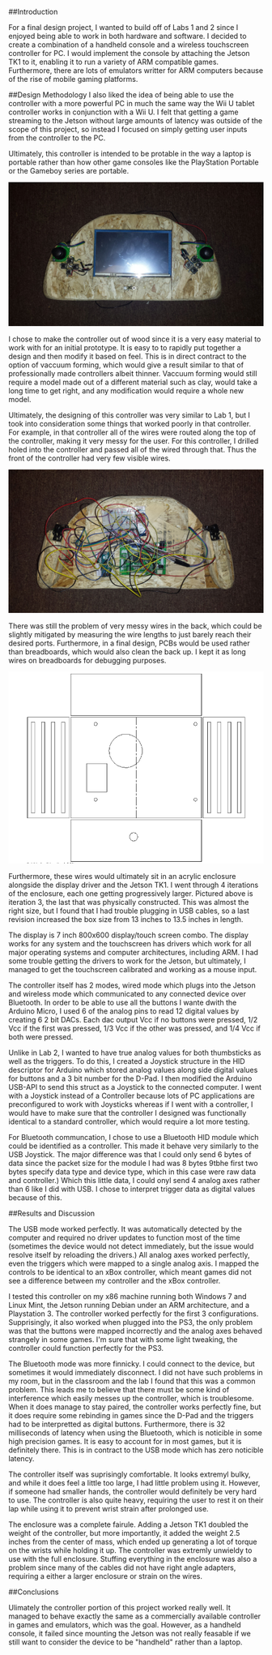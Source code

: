 ##Introduction

For a final design project, I wanted to build off of Labs 1 and 2 since I enjoyed being able to work in both hardware and software. I decided to create a combination of a handheld console and a wireless touchscreen controller for PC. I would implement the console by attaching the Jetson TK1 to it, enabling it to run a variety of ARM compatible games. Furthermore, there are lots of emulators writter for ARM computers because of the rise of mobile gaming platforms.

##Design Methodology
I also liked the idea of being able to use the controller with a more powerful PC in much the same way the Wii U tablet controller works in conjunction with a Wii U. I felt that getting a game streaming to the Jetson without large amounts of latency was outside of the scope of this project, so instead I focused on simply getting user inputs from the controller to the PC.

Ultimately, this controller is intended to be protable in the way a laptop is portable rather than how other game consoles like the PlayStation Portable or the Gameboy series are portable. 

![](https://github.com/SKrupa/E190u-Final/blob/master/20150502_162149.jpg)

I chose to make the controller out of wood since it is a very easy material to work with for an initial prototype. It is easy to to rapidly put together a design and then modify it based on feel. This is in direct contract to the option of vaccuum forming, which would give a result similar to that of professionally made controllers albeit thinner. Vaccuum forming would still require a model made out of a different material such as clay, would take a long time to get right, and any modification would require a whole new model. 

Ultimately, the designing of this controller was very similar to Lab 1, but I took into consideration some things that worked poorly in that controller. For example, in that controller all of the wires were routed along the top of the controller, making it very messy for the user. For this controller, I drilled holed into the controller and passed all of the wired through that. Thus the front of the controller had very few visible wires.

![](https://github.com/SKrupa/E190u-Final/blob/master/20150502_162241.jpg)

There was still the problem of very messy wires in the back, which could be slightly mitigated by measuring the wire lengths to just barely reach their desired ports. Furthermore, in a final design, PCBs would be used rather than breadboards, which would also clean the back up. I kept it as long wires on breadboards for debugging purposes.

![](https://raw.githubusercontent.com/SKrupa/E190u-Final/master/enclosurebox-Model.png)

Furthermore, these wires would ultimately sit in an acrylic enclosure alongside the display driver and the Jetson TK1. I went through 4 iterations of the enclosure, each one getting progressively larger. Pictured above is iteration 3, the last that was physically constructed. This was almost the right size, but I found that I had trouble plugging in USB cables, so a last revision increased the box size from 13 inches to 13.5 inches in length.

The display is 7 inch 800x600 display/touch screen combo. The display works for any system and the touchscreen has drivers which work for all major operating systems and computer architectures, including ARM. I had some trouble getting the drivers to work for the Jetson, but ultimately, I managed to get the touchscreen calibrated and working as a mouse input.

The controller itself has 2 modes, wired mode which plugs into the Jetson and wireless mode which communicated to any connected device over Bluetooth. In order to be able to use all the buttons I wante dwith the Arduino Micro, I used 6 of the analog pins to read 12 digital values by creating 6 2 bit DACs. Each dac output Vcc if no buttons were pressed, 1/2 Vcc if the first was pressed, 1/3 Vcc if the other was pressed, and 1/4 Vcc if both were pressed.

Unlike in Lab 2, I wanted to have true analog values for both thumbsticks as well as the triggers. To do this, I created a Joystick structure in the HID descriptor for Arduino which stored analog values along side digital values for buttons and a 3 bit number for the D-Pad. I then modified the Arduino USB-API to send this struct as a Joystick to the connected computer. I went with a Joystick instead of a Controller because lots of PC applications are preconfigured to work with Joysticks whereas if I went with a controller, I would have to make sure that the controller I designed was functionally identical to a standard controller, which would require a lot more testing.

For Bluetooth communcation, I chose to use a Bluetooth HID module which could be identified as a controller. This made it behave very similarly to the USB Joystick. The major difference was that I could only send 6 bytes of data since the packet size for the module I had was 8 bytes 9tbhe first two bytes specify data type and device type, which in this case were raw data and controller.) Which this little data, I could onyl send 4 analog axes rather than 6 like I did with USB. I chose to interpret trigger data as digital values because of this. 

##Results and Discussion

The USB mode worked perfectly. It was automatically detected by the computer and required no driver updates to function most of the time (sometimes the device would not detect immediately, but the issue would resolve itself by reloading the drivers.)  All analog axes worked perfectly, even the triggers which were mapped to a single analog axis. I mapped the controls to be identical to an xBox controller, which meant games did not see a difference between my controller and the xBox controller.

I tested this controller on my x86 machine running both Windows 7 and Linux Mint, the Jetson running Debian under an ARM architecture, and a Playstation 3. The controller worked perfectly for the first 3 configurations. Supprisingly, it also worked when plugged into the PS3, the only problem was that the buttons were mapped incorrectly and the analog axes behaved strangely in some games. I'm sure that with some light tweaking, the controller could function perfectly for the PS3.

The Bluetooth mode was more finnicky. I could connect to the device, but sometimes it would immediately disconnect. I did not have such problems in my room, but in the classroom and the lab I found that this was a common problem. This leads me to believe that there must be some kind of interference which easily messes up the controller, which is troublesome. When it does manage to stay paired, the controller works perfectly fine, but it does require some rebinding in games since the D-Pad and the triggers had to be interpretted as digital buttons. Furthermore, there is 32 milliseconds of latency when using the Bluetooth, which is noticible in some high precision games. It is easy to account for in most games, but it is definitely there. This is in contract to the USB mode which has zero noticible latency.


The controller itself was suprisingly comfortable. It looks extremyl bulky, and while it does feel a little too large, I had little problem using it. However, if someone had smaller hands, the controller would definitely be very hard to use. The controller is also quite heavy, requiring the user to rest it on their lap while using it to prevent wrist strain after prolonged use.

The enclosure was a complete fairule. Adding a Jetson TK1 doubled the weight of the controller, but more importantly, it added the weight 2.5 inches from the center of mass, which ended up generating a lot of torque on the wrists while holding it up. The controller was extremly unwieldy to use with the full enclosure. Stuffing everything in the enclosure was also a problem since many of the cables did not have right angle adapters, requiring a either a larger enclosure or strain on the wires.

##Conclusions

Ulimately the controller portion of this project worked really well. It managed to behave exactly the same as a commercially available controller in games and emulators, which was the goal. However, as a handheld console, it failed since mounting the Jetson was not really feasable if we still want to consider the device to be "handheld" rather than a laptop.
